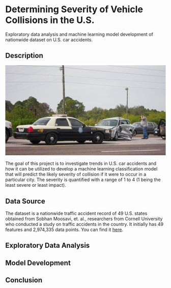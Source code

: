 # Determining Severity of Vehicle Collisions in the U.S.

Exploratory data analysis and machine learning model development of nationwide dataset on U.S. car accidents.

## Description

![Road accident in Florida](img/FHP_in_Traffic_Accident.jpg "Florida road accident: Daniel Oines via Wikimedia Commons")

The goal of this project is to investigate trends in U.S. car accidents and how it can be utilized to develop a machine learning classification model that will predict the likely severity of collision if it were to occur in a particular city. The severity is quantified with a range of 1 to 4 (1 being the least severe or least impact).



## Data Source

The dataset is a nationwide traffic accident record of 49 U.S. states obtained from Sobhan Moosavi, et. al., researchers from Cornell University who conducted a study on traffic accidents in the country. It initially has 49 features and 2,974,335 data points. You can find it [here](https://smoosavi.org/datasets/us_accidents).

## Exploratory Data Analysis

## Model Development

## Conclusion